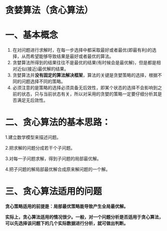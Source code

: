 # **贪婪算法（贪心算法）**

# **一、基本概念**

1. 在对问题进行求解时，在每一步选择中都采取最好或者最优(即最有利)的选择，从而希望能够导致结果是最好或者最优的算法。
2. 贪婪算法所得到的结果往往不是最优的结果(有时候会是最优解)，但是都是相对近似(接近)最优解的结果。
3. 贪婪算法并**没有固定的算法解决框架**，算法的关键是贪婪策略的选择，根据不同的问题选择不同的策略。
4. 必须注意的是策略的选择必须具备无后效性，即某个状态的选择不会影响到之前的状态，只与当前状态有关，所以对采用的贪婪的策略一定要仔细分析其是否满足无后效性。

# **二、贪心算法的基本思路：**

  1.建立数学模型来描述问题。

  2.把求解的问题分成若干个子问题。

  3.对每一子问题求解，得到子问题的局部最优解。

  4.把子问题的解局部最优解合成原来解问题的一个解。

# **三、贪心算法适用的问题**

   **贪心策略适用的前提是：局部最优策略能导致产生全局最优解。**

 **实际上，****贪心算法适用的情况很少****。一般，对一个问题分析是否适用于贪心算法，可以先选择该问题下的几个实际数据进行分析，就可做出判断。**